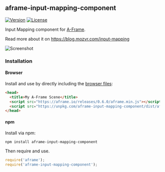 ## aframe-input-mapping-component

[![Version](http://img.shields.io/npm/v/aframe-input-mapping-component.svg?style=flat-square)](https://npmjs.org/package/aframe-input-mapping-component)
[![License](http://img.shields.io/npm/l/aframe-input-mapping-component.svg?style=flat-square)](https://npmjs.org/package/aframe-input-mapping-component)

Input Mapping component for [A-Frame](https://aframe.io).

Read more about it on https://blog.mozvr.com/input-mapping

![Screenshot](https://github.com/fernandojsg/aframe-input-mapping-component/raw/master/mapping.png)

### Installation

#### Browser

Install and use by directly including the [browser files](dist):

```html
<head>
  <title>My A-Frame Scene</title>
  <script src="https://aframe.io/releases/0.6.0/aframe.min.js"></script>
  <script src="https://unpkg.com/aframe-input-mapping-component/dist/aframe-input-mapping-component.min.js"></script>
</head>
```

#### npm

Install via npm:

```bash
npm install aframe-input-mapping-component
```

Then require and use.

```js
require('aframe');
require('aframe-input-mapping-component');
```
